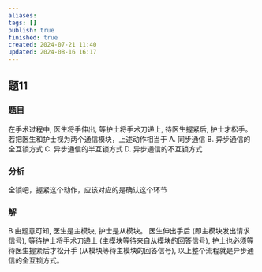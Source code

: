```yaml
---
aliases: 
tags: []
publish: true
finished: true
created: 2024-07-21 11:40
updated: 2024-08-16 16:17
---
```


## 题11
### 题目
在手术过程中, 医生将手伸出, 等护士将手术刀递上, 待医生握紧后, 护士才松手。若把医生和护士视为两个通信模块，上述动作相当于
A. 同步通信 
B. 异步通信的全互锁方式
C. 异步通信的半互锁方式 
D. 异步通信的不互锁方式
### 分析
全锁吧，握紧这个动作，应该对应的是确认这个环节
### 解
B
由题意可知, 医生是主模块, 护士是从模块。
医生伸出手后 (即主模块发出请求信号), 等待护士将手术刀递上 (主模块等待来自从模块的回答信号), 护士也必须等待医生握紧后才松开手 (从模块等待主模块的回答信号), 以上整个流程就是异步通信的全互锁方式。